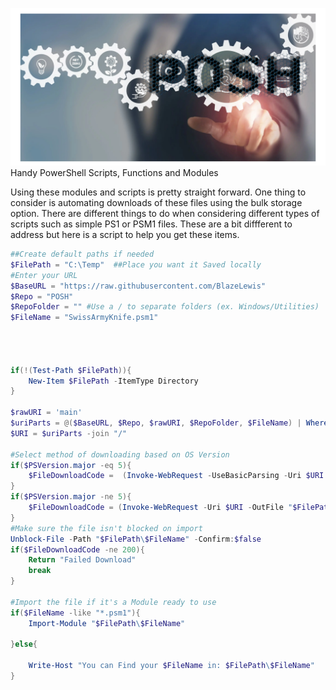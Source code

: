 ![ascreenshot](POSH.png)
Handy PowerShell Scripts, Functions and Modules


Using these modules and scripts is pretty straight forward.  One thing to consider is automating downloads of these files using the bulk storage option.  There are different things to do when considering different types of scripts such as simple PS1 or PSM1 files.  These are a bit diffferent to address but here is a script to help you get these items.

```powershell
##Create default paths if needed
$FilePath = "C:\Temp"  ##Place you want it Saved locally
#Enter your URL
$BaseURL = "https://raw.githubusercontent.com/BlazeLewis"
$Repo = "POSH"
$RepoFolder = "" #Use a / to separate folders (ex. Windows/Utilities)
$FileName = "SwissArmyKnife.psm1"




if(!(Test-Path $FilePath)){
    New-Item $FilePath -ItemType Directory
}

$rawURI = 'main'
$uriParts = @($BaseURL, $Repo, $rawURI, $RepoFolder, $FileName) | Where-Object { $_ -ne "" } 
$URI = $uriParts -join "/"

#Select method of downloading based on OS Version
if($PSVersion.major -eq 5){
    $FileDownloadCode =  (Invoke-WebRequest -UseBasicParsing -Uri $URI -OutFile "$FilePath\$FileName" -PassThru).statuscode
}
if($PSVersion.major -ne 5){
    $FileDownloadCode = (Invoke-WebRequest -Uri $URI -OutFile "$FilePath\$FileName" -PassThru).statuscode
}
#Make sure the file isn't blocked on import
Unblock-File -Path "$FilePath\$FileName" -Confirm:$false
if($FileDownloadCode -ne 200){
    Return "Failed Download"
    break
}

#Import the file if it's a Module ready to use
if($FileName -like "*.psm1"){
    Import-Module "$FilePath\$FileName"

}else{

    Write-Host "You can Find your $FileName in: $FilePath\$FileName"
}

